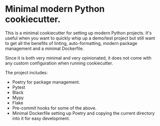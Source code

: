 # Minimal modern Python cookiecutter.

This is a minimal cookiecutter for setting up modern Python projects. It's useful when you want to quickly whip up a demo/test project but still want to get all the benefits of linting, auto-formatting, modern package management and a minimal Dockerfile.

Since it is both very minimal and very opinionated, it does not come with any custom configuration when running cookiecutter.

The project includes:

- Poetry for package management.
- Pytest
- Black
- Mypy
- Flake
- Pre-commit hooks for some of the above.
- Minimal Dockerfile setting up Poetry and copying the current directory into it for easy development.
